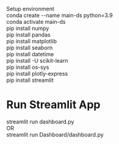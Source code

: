 Setup environment<br>
conda create --name main-ds python=3.9<br>
conda activate main-ds<br>
pip install numpy<br>
pip install pandas<br>
pip install matplotlib<br>
pip install seaborn<br>
pip install datetime<br>
pip install -U scikit-learn<br>
pip install os-sys<br>
pip install plotly-express<br>
pip install streamlit<br>


# Run Streamlit App
streamlit run dashboard.py<br>
OR<br>
streamlit run Dashboard/dashboard.py
